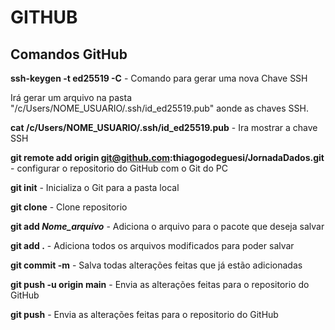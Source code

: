 # GITHUB

## Comandos GitHub

**ssh-keygen -t ed25519 -C** - Comando para gerar uma nova Chave SSH

Irá gerar um arquivo na pasta "/c/Users/NOME_USUARIO/.ssh/id_ed25519.pub" aonde as chaves SSH.

**cat /c/Users/NOME_USUARIO/.ssh/id_ed25519.pub** - Ira mostrar a chave SSH

**git remote add origin git@github.com:thiagogodeguesi/JornadaDados.git** - configurar o repositorio do GitHub com o Git do PC

**git init** - Inicializa o Git para a pasta local

**git clone** - Clone repositorio

**git add *Nome_arquivo*** - Adiciona o arquivo para o pacote que deseja salvar

**git add .** - Adiciona todos os arquivos modificados para poder salvar

**git commit -m** - Salva todas alterações feitas que já estão adicionadas

**git push -u origin main** - Envia as alterações feitas para o repositorio do GitHub

**git push** - Envia as alterações feitas para o repositorio do GitHub